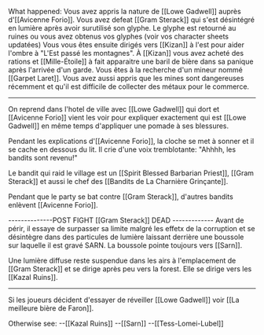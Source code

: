 What happened:
	Vous avez appris la nature de [[Lowe Gadwell]] auprès d'[[Avicenne Forio]]. Vous avez defeat [[Gram Sterack]] qui s'est désintégré en lumière après avoir surutilisé son glyphe. Le glyphe est retourné au ruines ou vous avez obtenus vos glyphes (voir vos character sheets updatées) Vous vous êtes ensuite dirigés vers [[Kizan]] à l'est pour aider l'ombre à "L'Est passé les montagnes". À [[Kizan]] vous avez acheté des rations et [[Mille-Étoile]] à fait apparaitre une baril de bière dans sa panique après l'arrivée d'un garde. Vous êtes à la recherche d'un mineur nommé [[Garpet Laret]]. Vous avez aussi appris que les mines sont dangereuses récemment et qu'il est difficile de collecter des métaux pour le commerce.
_________________________________________________________________

On reprend dans l'hotel de ville avec [[Lowe Gadwell]] qui dort et [[Avicenne Forio]] vient les voir pour expliquer exactement qui est [[Lowe Gadwell]] en même temps d'appliquer une pomade à ses blessures.

Pendant les explications d'[[Avicenne Forio]], la cloche se met à sonner et il se cache en dessous du lit. Il crie d'une voix tremblotante: "Ahhhh, les bandits sont revenu!"

Le bandit qui raid le village est un [[Spirit Blessed Barbarian Priest]], [[Gram Sterack]] et aussi le chef des [[Bandits de La Charnière Grinçante]].

Pendant que le party se bat contre [[Gram Sterack]], d'autres bandits enlèvent [[Avicenne Forio]].

--------------POST FIGHT [[Gram Sterack]] DEAD -------------
Avant de périr, il essaye de surpasser sa limite malgré les effetx de la corruption et se désintègre dans des particules de lumière laissant derrière une boussole sur laquelle il est gravé SARN. La boussole pointe toujours vers [[Sarn]].

Une lumière diffuse reste suspendue dans les airs à l'emplacement de [[Gram Sterack]] et se dirige après peu vers la forest. Elle se dirige vers les [[Kazal Ruins]]. 
_____________________________________________________________
Si les joueurs décident d'essayer de réveiller [[Lowe Gadwell]] voir [[La meilleure bière de Faron]].

Otherwise see:
--[[Kazal Ruins]]
--[[Sarn]]
--[[Tess-Lomei-Lubel]]
